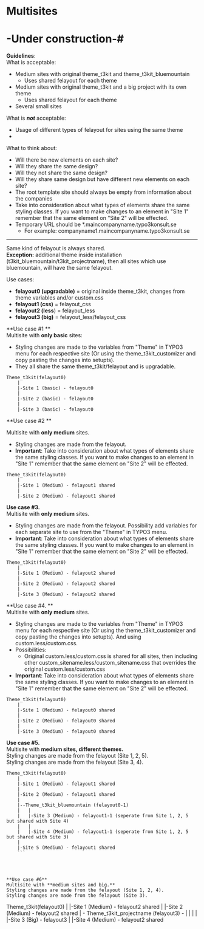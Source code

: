 # Multisites

# -Under construction-#
**Guidelines**:  
What is acceptable: 
* Medium sites with original theme_t3kit and theme_t3kit_bluemountain
	* Uses shared felayout for each theme  
* Medium sites with original theme_t3kit and a big project with its own theme  
	* Uses shared felayout for each theme 
* Several small sites  


What is ***not*** acceptable:  
* Usage of different types of felayout for sites using the same theme  
* 

What to think about: 
* Will there be new elements on each site?  
* Will they share the same design?  
* Will they not share the same design?  
* Will they share same design but have different new elements on each site? 
* The root template site should always be empty from information about the companies 
* Take into consideration about what types of elements share the same styling classes. If you want to make changes to an element in "Site 1" remember that the same element on "Site 2" will be effected. 
* Temporary URL should be *.maincompanyname.typo3konsult.se
	* For example: companyname1.maincompanyname.typo3konsult.se



---

Same kind of felayout is always shared.  
**Exception:** additional theme inside installation (t3kit_bluemountain/t3kit_projectname), then all sites which use bluemountain, will have the same felayout.

Use cases:

* **felayout0 (upgradable)** 	= original inside theme_t3kit, changes from theme variables and/or custom.css
* **felayout1 (css)** 		= felayout_css
* **felayout2 (less**) 		= felayout_less
* **felayout3 (big)** 		= felayout_less/felayout_css


**Use case #1  **  
Multisite with **only basic** sites:  
* Styling changes are made to the variables from "Theme" in TYPO3 menu for each respective site (Or using the theme_t3kit_customizer and copy pasting the changes into setupts).
* They all share the same theme_t3kit/felayout and is upgradable.  
 
```
Theme_t3kit(felayout0)  
	|  
	|-Site 1 (basic) - felayout0   
	|  
	|-Site 2 (basic) - felayout0   
	|  
	|-Site 3 (basic) - felayout0   
```


**Use case #2 ** 
 
Multisite with **only medium** sites.
* Styling changes are made from the felayout.  
* **Important**: Take into consideration about what types of elements share the same styling classes. If you want to make changes to an element in "Site 1" remember that the same element on "Site 2" will be effected.  

```
Theme_t3kit(felayout0)
	|
	|-Site 1 (Medium) - felayout1 shared
	|
	|-Site 2 (Medium) - felayout1 shared
```



**Use case #3.**  
Multisite with **only medium** sites.
* Styling changes are made from the felayout. Possibility add variables for each separate site to use from the "Theme" in TYPO3 menu.
* **Important**:  Take into consideration about what types of elements share the same styling classes. If you want to make changes to an element in "Site 1" remember that the same element on "Site 2" will be effected.

```
Theme_t3kit(felayout0)
	|
	|-Site 1 (Medium) - felayout2 shared 
	|
	|-Site 2 (Medium) - felayout2 shared
	|
	|-Site 3 (Medium) - felayout2 shared
```





**Use case #4. **   
Multisite with **only medium** sites.
* Styling changes are made to the variables from "Theme" in TYPO3 menu for each respective site (Or using the theme_t3kit_customizer and copy pasting the changes into setupts). And using custom.less/custom.css. 
* Possibilities: 
  * Original custom.less/custom.css is shared for all sites, then including other custom_sitename.less/custom_sitename.css that overrides the original custom.less/custom.css
* **Important**: Take into consideration about what types of elements share the same styling classes. If you want to make changes to an element in "Site 1" remember that the same element on "Site 2" will be effected. 

```
Theme_t3kit(felayout0)
	|
	|-Site 1 (Medium) - felayout0 shared 
	|
	|-Site 2 (Medium) - felayout0 shared
	|
	|-Site 3 (Medium) - felayout0 shared
``` 




**Use case #5.**  
Multisite with **medium sites, different themes.**  
Styling changes are made from the felayout (Site 1, 2, 5).  
Styling changes are made from the felayout (Site 3, 4).  
```
Theme_t3kit(felayout0)
	|
	|-Site 1 (Medium) - felayout1 shared
	|
	|-Site 2 (Medium) - felayout1 shared
	|
	|--Theme_t3kit_bluemountain (felayout0-1)
	|	|
	|	|-Site 3 (Medium) - felayout1-1 (seperate from Site 1, 2, 5 but shared with Site 4)
	|	|
	|	|-Site 4 (Medium) - felayout1-1 (seperate from Site 1, 2, 5 but shared with Site 3)
	|
	|-Site 5 (Medium) - felayout1 shared
    ```




**Use case #6**  
Multisite with **medium sites and big.**  
Styling changes are made from the felayout (Site 1, 2, 4).  
Styling changes are made from the felayout (Site 3).  
```
Theme_t3kit(felayout0)
	|
	|-Site 1 (Medium) - felayout2 shared 
	|
	|-Site 2 (Medium) - felayout2 shared
	|
	-
Theme_t3kit_projectname (felayout3)
	-	|
	|	|
	|	|-Site 3 (Big) - felayout3
	|
	|-Site 4 (Medium) - felayout2 shared
```
